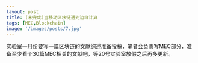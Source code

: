 ```yaml
---
layout: post
title: (未完成)当移动区块链遇到边缘计算
tags: [MEC,Blockchain]
image: '/images/posts/7.jpg'
---
```



 实验室一月份要写一篇区块链的文献综述准备投稿，笔者会负责写MEC部分，准备至少看个30篇MEC相关的文献吧，等20号实验室放假之后再多更新。
